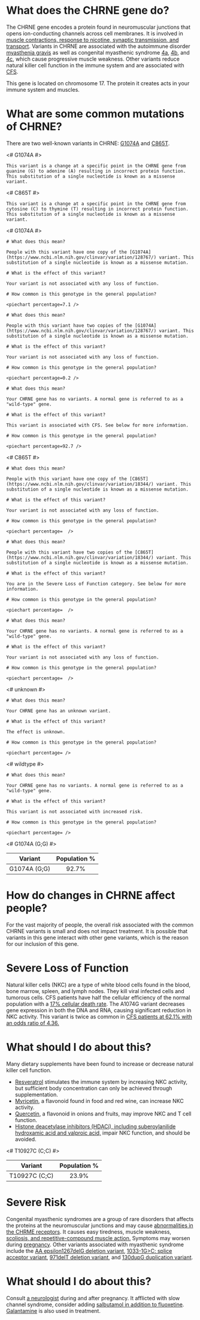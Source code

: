 # What does the CHRNE gene do?

The CHRNE gene encodes a protein found in neuromuscular junctions that opens ion-conducting channels across cell membranes. It is involved in [muscle contractions, response to nicotine, synaptic transmission, and transport](http://www.uniprot.org/uniprot/Q04844#function). Variants in CHRNE are associated with the autoimmune disorder [myasthenia gravis](https://www.omim.org/entry/254200) as well as congenital myasthenic syndrome [4a](https://www.omim.org/entry/605809), [4b](https://www.omim.org/entry/616324), and [4c](https://www.omim.org/entry/608931), which cause progressive muscle weakness. Other variants reduce natural killer cell function in the immune system and are associated with [CFS](https://www.ncbi.nlm.nih.gov/pubmed/27099524). 

This gene is located on chromosome 17. The protein it creates acts in your immune system and muscles.

<TissueList brain immune circularity muscles D001921 D007107 D002319 D009132 />

<GeneAnalysis gene="CHRNE" interval="NC_000017.11 :g.4897769_4905019"> 

# What are some common mutations of CHRNE?
 
There are two well-known variants in CHRNE: [G1074A](https://www.ncbi.nlm.nih.gov/clinvar/variation/128767/) and [C865T](https://www.ncbi.nlm.nih.gov/clinvar/variation/18344/).

<# G1074A #>
  <Variant hgvs="NC_000017.11:g.4901607G>A" name="G1074A"> 

    This variant is a change at a specific point in the CHRNE gene from guanine (G) to adenine (A) resulting in incorrect protein function. This substitution of a single nucleotide is known as a missense variant.
 
  </Variant>
<# C865T #>
  <Variant hgvs="NC_000017.11:g.4900845G>A" name="C865T"> 

    This variant is a change at a specific point in the CHRNE gene from cytosine (C) to thymine (T) resulting in incorrect protein function. This substitution of a single nucleotide is known as a missense variant.

  </Variant>

<# G1074A #>
  <Genotype hgvs="NC_000017.11:g.[4901607G>A];[4901607=]" name="G1074A"> 

    # What does this mean?
 
    People with this variant have one copy of the [G1074A](https://www.ncbi.nlm.nih.gov/clinvar/variation/128767/) variant. This substitution of a single nucleotide is known as a missense mutation.

    # What is the effect of this variant?

    Your variant is not associated with any loss of function.

    # How common is this genotype in the general population?

    <piechart percentage=7.1 />
  </Genotype>
  <Genotype hgvs="NC_000017.11:g.[4901607G>A];[4901607G>A]" name="G1074A"> 
 
    # What does this mean?

    People with this variant have two copies of the [G1074A](https://www.ncbi.nlm.nih.gov/clinvar/variation/128767/) variant. This substitution of a single nucleotide is known as a missense mutation.

    # What is the effect of this variant?

    Your variant is not associated with any loss of function.

    # How common is this genotype in the general population?

    <piechart percentage=0.2 />
  </Genotype>
  <Genotype hgvs="NC_000017.11:g.[4901607=];[4901607=]" name="G1074A"> 
 
    # What does this mean?

    Your CHRNE gene has no variants. A normal gene is referred to as a "wild-type" gene.

    # What is the effect of this variant?

    This variant is associated with CFS. See below for more information.

    # How common is this genotype in the general population?

    <piechart percentage=92.7 />
  </Genotype>
<# C865T #>
  <Genotype hgvs="NC_000017.11:g.[4900845G>A];[4900845=]" name="C865T"> 

    # What does this mean?
 
    People with this variant have one copy of the [C865T](https://www.ncbi.nlm.nih.gov/clinvar/variation/18344/) variant. This substitution of a single nucleotide is known as a missense mutation.

    # What is the effect of this variant?

    Your variant is not associated with any loss of function.

    # How common is this genotype in the general population?

    <piechart percentage=  />
  </Genotype>
  <Genotype hgvs="NC_000017.11:g.[4900845G>A];[4900845G>A]" name="C865T"> 
 
    # What does this mean?

    People with this variant have two copies of the [C865T](https://www.ncbi.nlm.nih.gov/clinvar/variation/18344/) variant. This substitution of a single nucleotide is known as a missense mutation.

    # What is the effect of this variant?

    You are in the Severe Loss of Function category. See below for more information.

    # How common is this genotype in the general population?

    <piechart percentage=  />
  </Genotype>
  <Genotype hgvs="NC_000017.11:g.[4900845=];[4900845=]" name="C865T"> 
 
    # What does this mean?

    Your CHRNE gene has no variants. A normal gene is referred to as a "wild-type" gene.

    # What is the effect of this variant?

    Your variant is not associated with any loss of function.

    # How common is this genotype in the general population?

    <piechart percentage=  />
  </Genotype>
<# unknown #>
  <Genotype hgvs="unknown"> 
 
    # What does this mean?

    Your CHRNE gene has an unknown variant.

    # What is the effect of this variant?

    The effect is unknown.

    # How common is this genotype in the general population?

    <piechart percentage= />
  </Genotype>
<# wildtype #>
  <Genotype hgvs="wildtype">
 
    # What does this mean?

    Your CHRNE gene has no variants. A normal gene is referred to as a "wild-type" gene.

    # What is the effect of this variant?

    This variant is not associated with increased risk.

    # How common is this genotype in the general population?

    <piechart percentage= />
  </Genotype>
</GeneAnalysis>

<# G1074A (G;G) #>

| Variant       |Population %           | 
| :-------------: |:-------------:|
| G1074A (G;G)  | 92.7% |

# How do changes in CHRNE affect people?

For the vast majority of people, the overall risk associated with the common CHRNE variants is small and does not impact treatment. It is possible that variants in this gene interact with other gene variants, which is the reason for our inclusion of this gene.

# Severe Loss of Function

Natural killer cells (NKC) are a type of white blood cells found in the blood, bone marrow, spleen, and lymph nodes. They kill viral infected cells and tumorous cells. CFS patients have half the cellular efficiency of the normal population with a [17% cellular death
rate](https://www.ncbi.nlm.nih.gov/pubmed/27099524). The A1074G variant decreases gene expression in both the DNA and RNA, causing significant reduction in NKC activity. This variant is twice as common in [CFS patients at 62.1% with an odds ratio of 4.36.](https://www.ncbi.nlm.nih.gov/pubmed/27099524)

# What should I do about this?

Many dietary supplements have been found to increase or decrease natural killer cell function.

*  [Resveratrol](https://www.ncbi.nlm.nih.gov/pmc/articles/PMC4855330/) stimulates the immune system by increasing NKC activity, but
  sufficient body concentration can only be achieved through supplementation.
*  [Myricetin](https://www.ncbi.nlm.nih.gov/pubmed/25075019), a flavonoid found in food and red wine, can increase NKC activity.
*  [Quercetin](https://www.ncbi.nlm.nih.gov/pubmed/19449452), a flavonoid in onions and fruits, may improve NKC and T cell function.
*  [Histone deacetylase inhibitors (HDACi), including suberoylanilide hydroxamic acid and valproic acid,](https://www.ncbi.nlm.nih.gov/pubmed/17349632/) impair NKC function, and should be avoided.

<# T10927C (C;C) #>

| Variant       |Population %           | 
| :-------------: |:-------------:|
| T10927C (C;C)  | 23.9% |

# Severe Risk

Congenital myasthenic syndromes are a group of rare disorders that affects the proteins at the neuromuscular junctions and may cause
[abnormalities in the CHRME receptors](https://www.ncbi.nlm.nih.gov/pubmed/16156017). It causes easy tiredness, muscle weakness, [scoliosis, and repetitive-compound muscle action.](https://www.ncbi.nlm.nih.gov/pubmed/27779167) Symptoms may worsen during [pregnancy](https://www.ncbi.nlm.nih.gov/pubmed/23108489). Other variants associated with myasthenic syndrome include the [AA epsilon1267delG deletion variant](https://www.ncbi.nlm.nih.gov/projects/SNP/snp_ref.cgi?rs=244116), [1033-1G&gt;C: splice acceptor variant](https://www.ncbi.nlm.nih.gov/projects/SNP/snp_ref.cgi?rs=410057), [971delT deletion variant](https://www.ncbi.nlm.nih.gov/projects/SNP/snp_ref.cgi?rs=33387), and [130dupG duplication variant](https://www.ncbi.nlm.nih.gov/projects/SNP/snp_ref.cgi?rs=244117).

# What should I do about this?

Consult [a neurologist](https://www.ncbi.nlm.nih.gov/pubmed/23108489) during and after pregnancy. It afflicted with slow channel syndrome, consider adding [salbutamol in addition to fluoxetine](https://www.ncbi.nlm.nih.gov/pubmed/23281026). [Galantamine](http://www.uniprot.org/uniprot/Q04844) is also used in treatment.

<symptoms fatigue D005221 />
